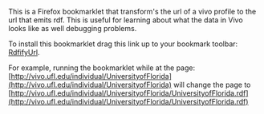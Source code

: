 This is a Firefox bookmarklet that transform's the url of a vivo profile to the url that emits rdf. This is useful for learning about what the data in Vivo looks like as well debugging problems.

To install this bookmarklet drag this link up to your bookmark toolbar: [RdfifyUrl](http://github.com/arockwell/Vivo-Rdfify-Url/blob/master/rdfify_url.js).

For example, running the bookmarklet while at the page: [http://vivo.ufl.edu/individual/UniversityofFlorida](http://vivo.ufl.edu/individual/UniversityofFlorida) will change the page to [http://vivo.ufl.edu/individual/UniversityofFlorida/UniversityofFlorida.rdf](http://vivo.ufl.edu/individual/UniversityofFlorida/UniversityofFlorida.rdf)

